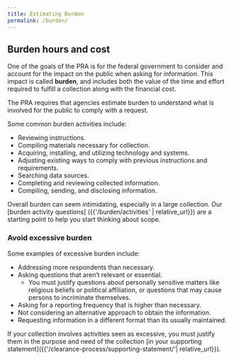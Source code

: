 ```yaml
---
title: Estimating Burden
permalink: /burden/
---
```


## Burden hours and cost

One of the goals of the PRA is for the federal government to consider and account for the impact on the public when asking for information. This impact is called **burden**, and includes both the value of the time and effort required to fulfill a collection along with the financial cost. 

The PRA requires that agencies estimate burden to understand what is involved for the public to comply with a request. 

Some common burden activities include:  

-	Reviewing instructions.
-	Compiling materials necessary for collection.
-	Acquiring, installing, and utilizing technology and systems.
-	Adjusting existing ways to comply with previous instructions and requirements.
-	Searching data sources.
-	Completing and reviewing collected information.
-	Compiling, sending, and disclosing information.

Overall burden can seem intimidating, especially in a large collection. Our [burden activity questions] ({{'/burden/activities' | relative_url}}) are a starting point to help you start thinking about scope.

### Avoid excessive burden

Some examples of excessive burden include:

-	Addressing more respondents than necessary.
-	Asking questions that aren’t relevant or essential.
    -	You must justify questions about personally sensitive matters like religious beliefs or political affiliation, or questions that may cause persons to incriminate themselves.
-	Asking for a reporting frequency that is higher than necessary.
-	Not considering an alternative approach to obtain the information.
-	Requesting information in a different format than its usually maintained.

If your collection involves activities seen as excessive, you must justify them in the purpose and need of the collection [in your supporting statement]({{'/clearance-process/supporting-statement/'| relative_url}}). 
